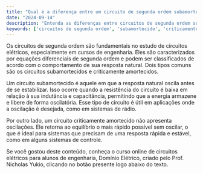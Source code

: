 ```yaml
---
title: "Qual é a diferença entre um circuito de segunda ordem subamortecido e criticamente amortecido?"
date: "2024-09-14"
description: "Entenda as diferenças entre circuitos de segunda ordem subamortecidos e criticamente amortecidos em engenharia elétrica."
keywords: ['circuitos de segunda ordem', 'subamortecido', 'criticamente amortecido', 'engenharia elétrica']
---
```


Os circuitos de segunda ordem são fundamentais no estudo de circuitos elétricos, especialmente em cursos de engenharia. Eles são caracterizados por equações diferenciais de segunda ordem e podem ser classificados de acordo com o comportamento de sua resposta natural. Dois tipos comuns são os circuitos subamortecidos e criticamente amortecidos.

Um circuito subamortecido é aquele em que a resposta natural oscila antes de se estabilizar. Isso ocorre quando a resistência do circuito é baixa em relação à sua indutância e capacitância, permitindo que a energia armazene e libere de forma oscilatória. Esse tipo de circuito é útil em aplicações onde a oscilação é desejada, como em sistemas de rádio.

Por outro lado, um circuito criticamente amortecido não apresenta oscilações. Ele retorna ao equilíbrio o mais rápido possível sem oscilar, o que é ideal para sistemas que precisam de uma resposta rápida e estável, como em alguns sistemas de controle.

Se você gostou deste conteúdo, conheça o curso online de circuitos elétricos para alunos de engenharia, Domínio Elétrico, criado pelo Prof. Nicholas Yukio, clicando no botão presente logo abaixo do texto.